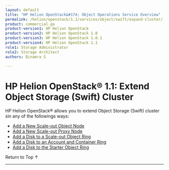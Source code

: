 ```yaml
---
layout: default
title: "HP Helion OpenStack&#174; Object Operations Service Overview"
permalink: /helion/openstack/1.1/services/object/swift/expand-cluster/
product: commercial.ga
product-version1: HP Helion OpenStack
product-version2: HP Helion OpenStack 1.0
product-version3: HP Helion OpenStack 1.0.1
product-version4: HP Helion OpenStack 1.1
role1: Storage Administrator
role2: Storage Architect
authors: Binamra S

---
```

<!--PUBLISHED-->

<script>

function PageRefresh {
onLoad="window.refresh"
}

PageRefresh();

</script>

<!---
<p style="font-size: small;"> <a href="/helion/openstack/1.1/services/swift/deployment-scale-out/">&#9664; PREV</a> | <a href="/helion/openstack/1.1/services/overview/">&#9650; UP</a> | <a href="/helion/openstack/1.1/services/swift/deployment/add-disk-account-container/"> NEXT &#9654</a> </p> --->


# HP Helion OpenStack&#174; 1.1: Extend Object Storage (Swift) Cluster

HP Helion OpenStack&#174; allows you to extend Object Storage (Swift) cluster sin any of the followings ways:

* [Add a New Scale-out Object Node]( /helion/openstack/1.1/services/swift/deployment/add-disk-object-node/) 
* [Add a New Scale-out Proxy Node](/helion/openstack/1.1/services/swift/deployment/add-proxy-node/)
* [Add a Disk to a Scale-out Object Ring]( /helion/openstack/1.1/services/swift/deployment/add-disk-scale-out/)
*  [Add a Disk to an Account and Container Ring]( /helion/openstack/1.1/services/swift/deployment/add-disk-account-container/)
* [Add a Disk to the Starter Object Ring]( /helion/openstack/1.1/services/swift/deployment/add-disk-starter/)
 
 <a href="#top" style="padding:14px 0px 14px 0px; text-decoration: none;"> Return to Top &#8593; </a>

----
